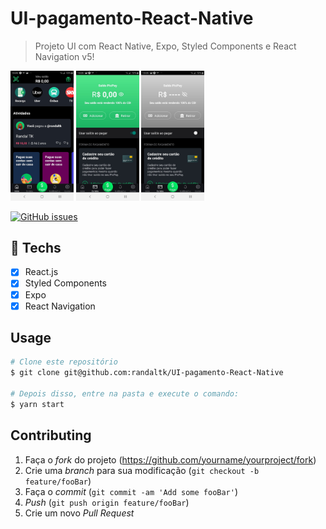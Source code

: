 # UI-pagamento-React-Native

> Projeto UI com React Native, Expo, Styled Components e React Navigation v5! 

<img src="https://github.com/randaltk/UI-pagamento-React-Native/blob/master/pag01.jpg" width="20%" height="20%">
<img src="https://github.com/randaltk/UI-pagamento-React-Native/blob/master/pag02.jpg" width="20%" height="20%">
<img src="https://github.com/randaltk/UI-pagamento-React-Native/blob/master/pag03.jpg" width="20%" height="20%">


<a href="https://github.com/omariosouto/flappy-bird-devsoutinho/issues"><img alt="GitHub issues" src="https://img.shields.io/github/issues/omariosouto/flappy-bird-devsoutinho?label=Randal%20TK"></a>

## :hammer:  Techs

- [x] React.js
- [x] Styled Components
- [x] Expo
- [x] React Navigation

## Usage

```bash
# Clone este repositório
$ git clone git@github.com:randaltk/UI-pagamento-React-Native

# Depois disso, entre na pasta e execute o comando:
$ yarn start
```
## Contributing

1. Faça o _fork_ do projeto (<https://github.com/yourname/yourproject/fork>)
2. Crie uma _branch_ para sua modificação (`git checkout -b feature/fooBar`)
3. Faça o _commit_ (`git commit -am 'Add some fooBar'`)
4. _Push_ (`git push origin feature/fooBar`)
5. Crie um novo _Pull Request_

[npm-image]: https://img.shields.io/npm/v/datadog-metrics.svg?style=flat-square
[npm-url]: https://npmjs.org/package/datadog-metrics
[npm-downloads]: https://img.shields.io/npm/dm/datadog-metrics.svg?style=flat-square
[travis-image]: https://img.shields.io/travis/dbader/node-datadog-metrics/master.svg?style=flat-square
[travis-url]: https://travis-ci.org/dbader/node-datadog-metrics
[wiki]: https://github.com/seunome/seuprojeto/wiki
[Randaltk]:https://img.shields.io/github/issues/omariosouto/flappy-bird-devsoutinho?label=Randal%20TK
